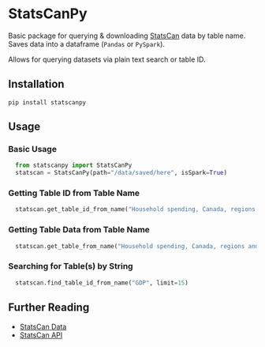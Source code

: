 # StatsCanPy

Basic package for querying & downloading [StatsCan](https://www.statcan.gc.ca/en/start) data by table name. Saves data into a dataframe (`Pandas` or `PySpark`).

Allows for querying datasets via plain text search or table ID.

## Installation

`pip install statscanpy`

## Usage

### Basic Usage

```python
  from statscanpy import StatsCanPy
  statscan = StatsCanPy(path="/data/saved/here", isSpark=True)
```

### Getting Table ID from Table Name

```python
  statscan.get_table_id_from_name("Household spending, Canada, regions and provinces")
```

### Getting Table Data from Table Name

```python
  statscan.get_table_from_name("Household spending, Canada, regions and provinces")
```

### Searching for Table(s) by String

```python
  statscan.find_table_id_from_name("GDP", limit=15)
```

## Further Reading

- [StatsCan Data](https://www150.statcan.gc.ca/n1/en/type/data?MM=1)
- [StatsCan API](https://www.statcan.gc.ca/en/developers/wds/user-guide)
